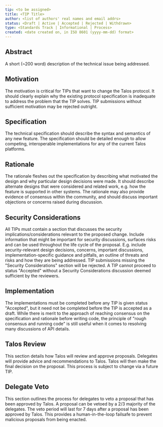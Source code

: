 ```yaml
---
tip: <to be assigned>
title: <TIP Title>
author: <list of authors' real names and email addrs>
status: <Draft | Active | Accepted | Rejected | Withdrawn>
type: <Standards Track | Informational | Process>
created: <date created on, in ISO 8601 (yyyy-mm-dd) format>
---
```


## Abstract

A short (~200 word) description of the technical issue being addressed.

## Motivation

The motivation is critical for TIPs that want to change the Talos protocol. It should clearly explain why the existing protocol specification is inadequate to address the problem that the TIP solves. TIP submissions without sufficient motivation may be rejected outright.

## Specification

The technical specification should describe the syntax and semantics of any new feature. The specification should be detailed enough to allow competing, interoperable implementations for any of the current Talos platforms.

## Rationale

The rationale fleshes out the specification by describing what motivated the design and why particular design decisions were made. It should describe alternate designs that were considered and related work, e.g. how the feature is supported in other systems. The rationale may also provide evidence of consensus within the community, and should discuss important objections or concerns raised during discussion.

## Security Considerations

All TIPs must contain a section that discusses the security implications/considerations relevant to the proposed change. Include information that might be important for security discussions, surfaces risks and can be used throughout the life cycle of the proposal. E.g. include security-relevant design decisions, concerns, important discussions, implementation-specific guidance and pitfalls, an outline of threats and risks and how they are being addressed. TIP submissions missing the "Security Considerations" section will be rejected. A TIP cannot proceed to status "Accepted" without a Security Considerations discussion deemed sufficient by the reviewers.

## Implementation

The implementations must be completed before any TIP is given status "Accepted", but it need not be completed before the TIP is accepted as a draft. While there is merit to the approach of reaching consensus on the specification and rationale before writing code, the principle of "rough consensus and running code" is still useful when it comes to resolving many discussions of API details.

## Talos Review

This section details how Talos will review and approve proposals. Delegates will provide advice and recommendations to Talos. Talos will then make the final decision on the proposal. This process is subject to change via a future TIP.

## Delegate Veto

This section outlines the process for delegates to veto a proposal that has been approved by Talos. A proposal can be vetoed by a 2/3 majority of the delegates. The veto period will last for 7 days after a proposal has been approved by Talos. This provides a human-in-the-loop failsafe to prevent malicious proposals from being enacted.
